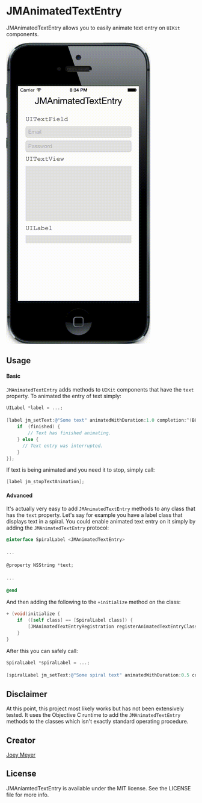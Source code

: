 # JMAnimatedTextEntry

JMAnimatedTextEntry allows you to easily animate text entry on `UIKit` components.

![Example.gif](Example/Example.gif)

## Usage

#### Basic
`JMAnimatedTextEntry` adds methods to `UIKit` components that have the `text` property. To animated the entry of text simply:

```objective-c
UILabel *label = ...;

[label jm_setText:@"Some text" animatedWithDuration:1.0 completion:^(BOOL finished) {
	if	(finished) {
		// Text has finished animating.
	} else {
	  // Text entry was interrupted.
	}
}];
```

If text is being animated and you need it to stop, simply call:

```objective-c
[label jm_stopTextAnimation];
```

#### Advanced
It's actually very easy to add `JMAnimatedTextEntry` methods to any class that has the `text` property. Let's say for example you have a label class that displays text in a spiral. You could enable animated text entry on it simply by adding the `JMAnimatedTextEntry` protocol:

```objective-c
@interface SpiralLabel <JMAnimatedTextEntry>

...

@property NSString *text;

...

@end
```

And then adding the following to the `+initialize` method on the class:

```objective-c
+ (void)initialize {
	if	([self class] == [SpiralLabel class]) {
		[JMAnimatedTextEntryRegistration registerAnimatedTextEntryClass:[SpiralLabel class]];
	}
}
```

After this you can safely call:

```objective-c
SpiralLabel *spiralLabel = ...;

[spiralLabel jm_setText:@"Some spiral text" animatedWithDuration:0.5 completion:nil];
```

## Disclaimer

At this point, this project most likely works but has not been extensively tested. It uses the Objective C runtime to add the `JMAnimatedTextEntry` methods to the classes which isn't exactly standard operating procedure.

## Creator

[Joey Meyer](http://www.joeymeyer.com)

## License

JMAniamtedTextEntry is available under the MIT license. See the LICENSE file for more info.

